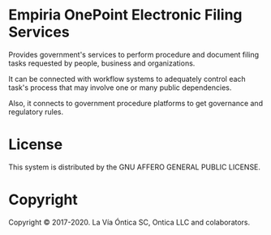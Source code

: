 ﻿# Empiria OnePoint Electronic Filing Services

Provides government's services to perform procedure and document filing tasks requested by people,
business and organizations.

It can be connected with workflow systems to adequately control each task's process
that may involve one or many public dependencies.

Also, it connects to government procedure platforms to get governance and regulatory rules.

# License

This system is distributed by the GNU AFFERO GENERAL PUBLIC LICENSE.

# Copyright

Copyright © 2017-2020. La Vía Óntica SC, Ontica LLC and colaborators.
